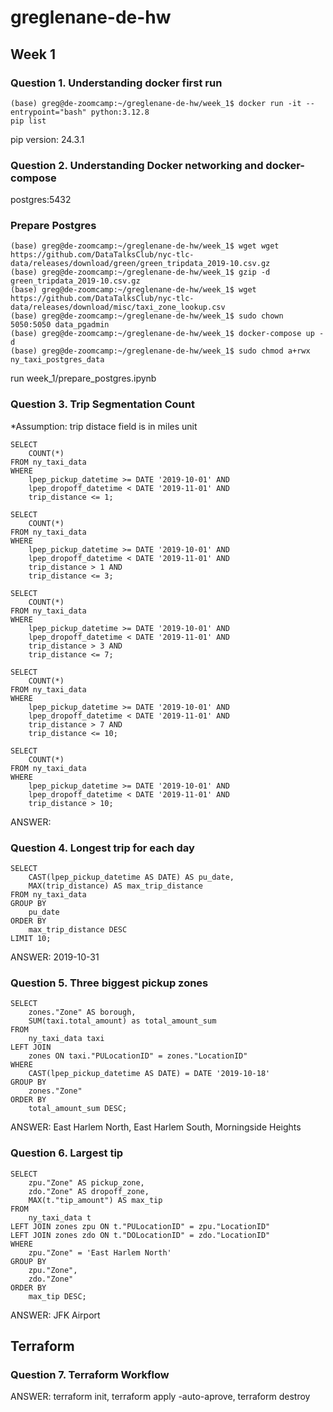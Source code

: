 # greglenane-de-hw

## Week 1
### Question 1. Understanding docker first run
```
(base) greg@de-zoomcamp:~/greglenane-de-hw/week_1$ docker run -it --entrypoint="bash" python:3.12.8
pip list
```
pip version: 24.3.1

### Question 2. Understanding Docker networking and docker-compose
postgres:5432

### Prepare Postgres
```
(base) greg@de-zoomcamp:~/greglenane-de-hw/week_1$ wget wget https://github.com/DataTalksClub/nyc-tlc-data/releases/download/green/green_tripdata_2019-10.csv.gz
(base) greg@de-zoomcamp:~/greglenane-de-hw/week_1$ gzip -d green_tripdata_2019-10.csv.gz
(base) greg@de-zoomcamp:~/greglenane-de-hw/week_1$ wget https://github.com/DataTalksClub/nyc-tlc-data/releases/download/misc/taxi_zone_lookup.csv
(base) greg@de-zoomcamp:~/greglenane-de-hw/week_1$ sudo chown 5050:5050 data_pgadmin
(base) greg@de-zoomcamp:~/greglenane-de-hw/week_1$ docker-compose up -d
(base) greg@de-zoomcamp:~/greglenane-de-hw/week_1$ sudo chmod a+rwx ny_taxi_postgres_data
```
run week_1/prepare_postgres.ipynb

### Question 3. Trip Segmentation Count
*Assumption: trip distace field is in miles unit
```
SELECT 
	COUNT(*)
FROM ny_taxi_data
WHERE 
	lpep_pickup_datetime >= DATE '2019-10-01' AND
	lpep_dropoff_datetime < DATE '2019-11-01' AND
	trip_distance <= 1;

SELECT 
	COUNT(*)
FROM ny_taxi_data
WHERE 
	lpep_pickup_datetime >= DATE '2019-10-01' AND
	lpep_dropoff_datetime < DATE '2019-11-01' AND
	trip_distance > 1 AND
	trip_distance <= 3;

SELECT 
	COUNT(*)
FROM ny_taxi_data
WHERE 
	lpep_pickup_datetime >= DATE '2019-10-01' AND
	lpep_dropoff_datetime < DATE '2019-11-01' AND
	trip_distance > 3 AND
	trip_distance <= 7;

SELECT 
	COUNT(*)
FROM ny_taxi_data
WHERE 
	lpep_pickup_datetime >= DATE '2019-10-01' AND
	lpep_dropoff_datetime < DATE '2019-11-01' AND
	trip_distance > 7 AND
	trip_distance <= 10;

SELECT 
	COUNT(*)
FROM ny_taxi_data
WHERE 
	lpep_pickup_datetime >= DATE '2019-10-01' AND
	lpep_dropoff_datetime < DATE '2019-11-01' AND
	trip_distance > 10;
```
ANSWER:

### Question 4. Longest trip for each day
```
SELECT 
	CAST(lpep_pickup_datetime AS DATE) AS pu_date,
	MAX(trip_distance) AS max_trip_distance
FROM ny_taxi_data
GROUP BY 
	pu_date
ORDER BY  
	max_trip_distance DESC
LIMIT 10;
```
ANSWER: 2019-10-31

### Question 5. Three biggest pickup zones
```
SELECT
	zones."Zone" AS borough,
	SUM(taxi.total_amount) as total_amount_sum
FROM 
	ny_taxi_data taxi
LEFT JOIN
	zones ON taxi."PULocationID" = zones."LocationID"
WHERE 
	CAST(lpep_pickup_datetime AS DATE) = DATE '2019-10-18'
GROUP BY 
	zones."Zone"
ORDER BY
	total_amount_sum DESC;
```
ANSWER: East Harlem North, East Harlem South, Morningside Heights

### Question 6. Largest tip
```
SELECT 
	zpu."Zone" AS pickup_zone,
	zdo."Zone" AS dropoff_zone,
	MAX(t."tip_amount") AS max_tip
FROM
	ny_taxi_data t
LEFT JOIN zones zpu ON t."PULocationID" = zpu."LocationID"
LEFT JOIN zones zdo ON t."DOLocationID" = zdo."LocationID"
WHERE
	zpu."Zone" = 'East Harlem North'
GROUP BY
	zpu."Zone",
	zdo."Zone"
ORDER BY 
	max_tip DESC;
```
ANSWER: JFK Airport

## Terraform

### Question 7. Terraform Workflow
ANSWER: terraform init, terraform apply -auto-aprove, terraform destroy
